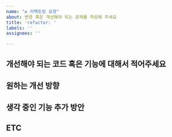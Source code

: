 ```yaml
---
name: "♻️ 리팩토링 요청"
about: 변경 혹은 개선해야 되는 문제를 작성해 주세요
title: 'refactor: '
labels: ''
assignees: ''

---
```


## 개선해야 되는 코드 혹은 기능에 대해서 적어주세요 
<!-- 개선해야 될 코드에 대한 명확하고 간단한 설명 -->

## 원하는 개선 방향
<!-- 개선해야 되는 간단한 이유 혹은 개선 후 장점에 대해 적어주세요 -->

## 생각 중인 기능 추가 방안
<!-- 해결책으로 간단하게 생각한 개선 방법에 대해 적어주세요 -->

## ETC 
<!-- 스크린샷이나 기능 등 추가 자료를 기술해 주세요 -->
